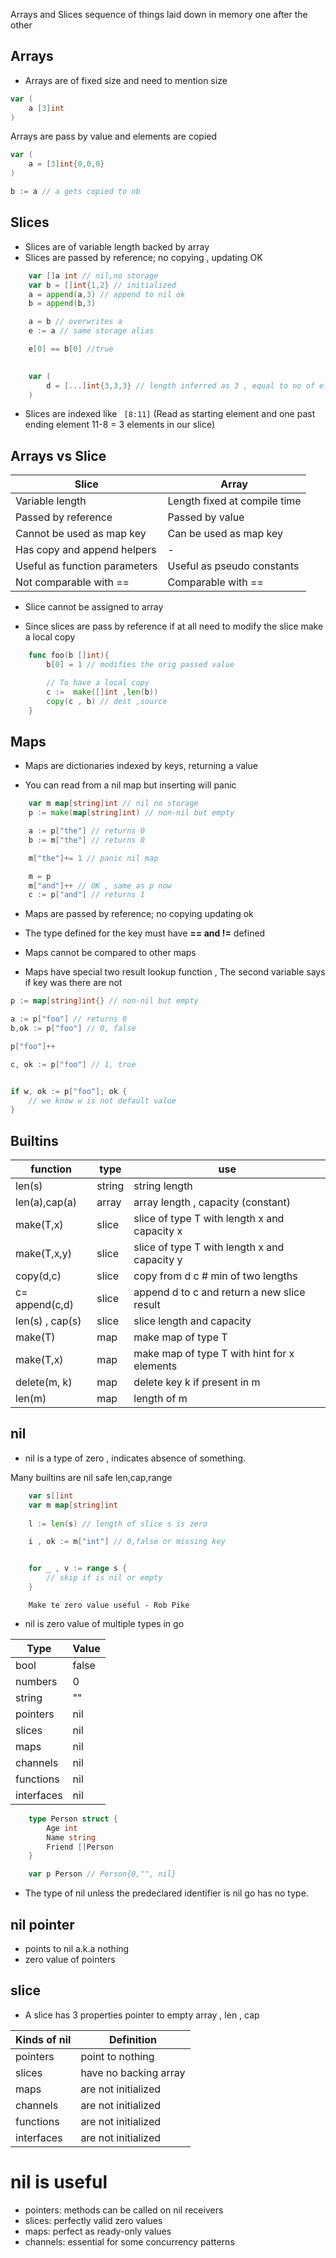  Arrays and Slices sequence of things laid down in memory one after the other


## Arrays
- Arrays are of fixed size and need to mention size

```go
var (
    a [3]int
)
```

Arrays are pass by value and elements are copied

```go
var (
    a = [3]int{0,0,0}
)

b := a // a gets copied to nb
```

## Slices

- Slices are of variable length backed by array
- Slices are passed by reference; no copying , updating OK

```go
    var []a int // nil,no storage
    var b = []int{1,2} // initialized
    a = append(a,3) // append to nil ok
    b = append(b,3)

    a = b // overwrites a
    e := a // same storage alias

    e[0] == b[0] //true
    

    var (
        d = [...]int{3,3,3} // length inferred as 3 , equal to no of elements present in the array
    )
```

- Slices are indexed like ``` [8:11]```
(Read as starting element and one past ending element 11-8 = 3 elements in our slice)


## Arrays vs Slice

| Slice | Array |
| -------- | ------- |
|  Variable length   | Length fixed at compile time
| Passed by reference | Passed by value     |
| Cannot be used as map key    | Can be used as map key|
| Has copy and append helpers | - |
| Useful as function parameters| Useful as pseudo constants
| Not comparable with == | Comparable with ==

- Slice cannot be assigned to array

- Since slices are pass by reference if at all need to modify the slice make a local copy

```go
    func foo(b []int){
        b[0] = 1 // modifies the orig passed value

        // To have a local copy
        c :=  make([]int ,len(b))
        copy(c , b) // dest ,source
    }
```

## Maps

- Maps are dictionaries indexed by keys, returning a value

- You can read from a nil map but inserting will panic

```go
    var m map[string]int // nil no storage
    p := make(map[string]int) // non-nil but empty

    a := p["the"] // returns 0
    b := m["the"] // returns 0

    m["the"]+= 1 // panic nil map

    m = p
    m["and"]++ // OK , same as p now
    c := p["and"] // returns 1
```
- Maps are passed by reference; no copying updating ok

- The type defined for the key must have **== and !=** defined 

- Maps cannot be compared to other maps

- Maps have special two result lookup function , The second variable says if key was there are not

```go
p := map[string]int{} // non-nil but empty

a := p["foo"] // returns 0
b,ok := p["foo"] // 0, false

p["foo"]++

c, ok := p["foo"] // 1, true


if w, ok := p["foo"]; ok {
    // we know w is not default value
}
```

## Builtins

| function | type | use |
| -------- | ------- |----|
|len(s)| string| string length|
| len(a),cap(a)| array | array length , capacity (constant)
| make(T,x) | slice | slice of type T with length x and capacity x
| make(T,x,y)| slice| slice of type T with length x and capacity y
| copy(d,c)| slice| copy from d c # min of two lengths
| c= append(c,d)| slice | append d to c and return a new slice result
len(s) , cap(s) | slice | slice length and capacity
|make(T) | map | make map of type T
| make(T,x)| map | make map of type T with hint for x elements
| delete(m, k)| map| delete key k if present in m
| len(m)|map| length of m

## nil

- nil is a type of zero , indicates absence of something.

Many builtins are nil safe len,cap,range

```go
    var s[]int
    var m map[string]int
    
    l := len(s) // length of slice s is zero

    i , ok := m["int"] // 0,false or missing key


    for _ , v := range s {
        // skip if is nil or empty
    }

```

```
    Make te zero value useful - Rob Pike
```

- nil is zero value of multiple types in go

| Type      | Value  |
|-----------|--------|
| bool      | false  |
| numbers   | 0      |
| string    | ""     |
| pointers  | nil    |
| slices    | nil    |
| maps      | nil    |
| channels  | nil    |
| functions | nil    |
| interfaces| nil |

```go
    type Person struct {
        Age int
        Name string
        Friend []Person
    }

    var p Person // Person{0,"", nil}
```
- The type of nil unless the predeclared identifier is nil go has no type.

## nil pointer ##
- points to nil a.k.a nothing
- zero value of pointers

## slice ##

- A slice has 3 properties pointer to empty array , len , cap

| Kinds of nil | Definition  |
|-----------|--------|
| pointers | point to nothing|
|slices| have no backing array|
|maps| are not initialized|
|channels| are not initialized|
|functions| are not initialized|
|interfaces| are not initialized|

# nil is useful

- pointers: methods can be called on nil receivers
- slices: perfectly valid zero values
- maps: perfect as ready-only values
- channels: essential for some concurrency patterns
